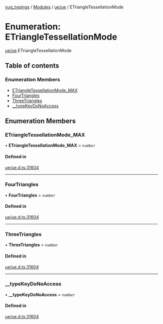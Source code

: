[yug_typings](../README.md) / [Modules](../modules.md) / [ue/ue](../modules/ue_ue.md) / ETriangleTessellationMode

# Enumeration: ETriangleTessellationMode

[ue/ue](../modules/ue_ue.md).ETriangleTessellationMode

## Table of contents

### Enumeration Members

- [ETriangleTessellationMode\_MAX](ue_ue.ETriangleTessellationMode.md#etriangletessellationmode_max)
- [FourTriangles](ue_ue.ETriangleTessellationMode.md#fourtriangles)
- [ThreeTriangles](ue_ue.ETriangleTessellationMode.md#threetriangles)
- [\_\_typeKeyDoNoAccess](ue_ue.ETriangleTessellationMode.md#__typekeydonoaccess)

## Enumeration Members

### ETriangleTessellationMode\_MAX

• **ETriangleTessellationMode\_MAX** = `number`

#### Defined in

[ue/ue.d.ts:31604](https://github.com/YugMetaverse/yug_typings/blob/25cad34/ue/ue.d.ts#L31604)

___

### FourTriangles

• **FourTriangles** = `number`

#### Defined in

[ue/ue.d.ts:31604](https://github.com/YugMetaverse/yug_typings/blob/25cad34/ue/ue.d.ts#L31604)

___

### ThreeTriangles

• **ThreeTriangles** = `number`

#### Defined in

[ue/ue.d.ts:31604](https://github.com/YugMetaverse/yug_typings/blob/25cad34/ue/ue.d.ts#L31604)

___

### \_\_typeKeyDoNoAccess

• **\_\_typeKeyDoNoAccess** = `number`

#### Defined in

[ue/ue.d.ts:31604](https://github.com/YugMetaverse/yug_typings/blob/25cad34/ue/ue.d.ts#L31604)
